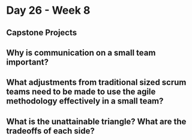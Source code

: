 # Day 26 - Week 8
## Capstone Projects
## Why is communication on a small team important?

## What adjustments from traditional sized scrum teams need to be made to use the agile methodology effectively in a small team?

## What is the unattainable triangle? What are the tradeoffs of each side?